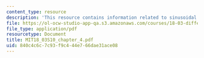 ```yaml
---
content_type: resource
description: 'This resource contains information related to sinusoidal solutions. '
file: https://ol-ocw-studio-app-qa.s3.amazonaws.com/courses/18-03-differential-equations-spring-2010/840c4c6c7c93f9c444e766dae31ace08_MIT18_03S10_chapter_4.pdf
file_type: application/pdf
resourcetype: Document
title: MIT18_03S10_chapter_4.pdf
uid: 840c4c6c-7c93-f9c4-44e7-66dae31ace08
---
```

